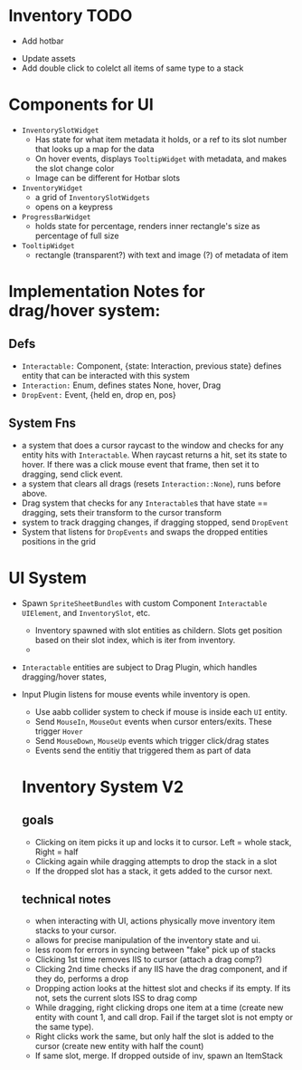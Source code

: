 # Inventory TODO

- Add hotbar
<!-- - Bug: can lose an item if you pick up 2 very fast? -->
- Update assets
  <!-- - hotbar fades/greys when inventory is open, or add a faint overlay -->
  <!-- - Allow dragging out of inv to drop (use timer comp) -->
- Add double click to colelct all items of same type to a stack

# Components for UI

- `InventorySlotWidget`
  - Has state for what item metadata it holds, or a ref to its slot number that looks up a map for the data
  - On hover events, displays `TooltipWidget` with metadata, and makes the slot change color
  - Image can be different for Hotbar slots
- `InventoryWidget`
  - a grid of `InventorySlotWidgets`
  - opens on a keypress
- `ProgressBarWidget`
  - holds state for percentage, renders inner rectangle's size as percentage of full size
- `TooltipWidget`
  - rectangle (transparent?) with text and image (?) of metadata of item

# Implementation Notes for drag/hover system:

## Defs

- `Interactable:` Component, {state: Interaction, previous state} defines entity that can be interacted with this system
- `Interaction:` Enum, defines states None, hover, Drag
- `DropEvent:` Event, {held en, drop en, pos}

## System Fns

- a system that does a cursor raycast to the window and checks for any entity hits with `Interactable`. When raycast returns a hit, set its state to hover. If there was a click mouse event that frame, then set it to dragging, send click event.
- a system that clears all drags (resets `Interaction::None`), runs before above.
- Drag system that checks for any `Interactable`s that have state == dragging, sets their transform to the cursor transform
- system to track dragging changes, if dragging stopped, send `DropEvent`
- System that listens for `DropEvents` and swaps the dropped entities positions in the grid

# UI System

- Spawn `SpriteSheetBundles` with custom Component `Interactable` `UIElement`, and `InventorySlot`, etc.

  - Inventory spawned with slot entities as childern. Slots get position based on their slot index, which is iter from inventory.
  -

- `Interactable` entities are subject to Drag Plugin, which handles dragging/hover states,
- Input Plugin listens for mouse events while inventory is open.

  - Use aabb collider system to check if mouse is inside each `UI` entity.
  - Send `MouseIn`, `MouseOut` events when cursor enters/exits. These trigger `Hover`
  - Send `MouseDown`, `MouseUp` events which trigger click/drag states
  - Events send the entitiy that triggered them as part of data

  # Inventory System V2

  ## goals

  - Clicking on item picks it up and locks it to cursor. Left = whole stack, Right = half
  - Clicking again while dragging attempts to drop the stack in a slot
  - If the dropped slot has a stack, it gets added to the cursor next.

  ## technical notes

  - when interacting with UI, actions physically move inventory item stacks to your cursor.
  - allows for precise manipulation of the inventory state and ui.
  - less room for errors in syncing between "fake" pick up of stacks
  - Clicking 1st time removes IIS to cursor (attach a drag comp?)
  - Clicking 2nd time checks if any IIS have the drag component, and if they do, performs a drop
  - Dropping action looks at the hittest slot and checks if its empty. If its not, sets the current slots ISS to drag comp
  - While dragging, right clicking drops one item at a time (create new entity with count 1, and call drop.
    Fail if the target slot is not empty or the same type).
  - Right clicks work the same, but only half the slot is added to the cursor (create new entity with half the count)
  - If same slot, merge. If dropped outside of inv, spawn an ItemStack
